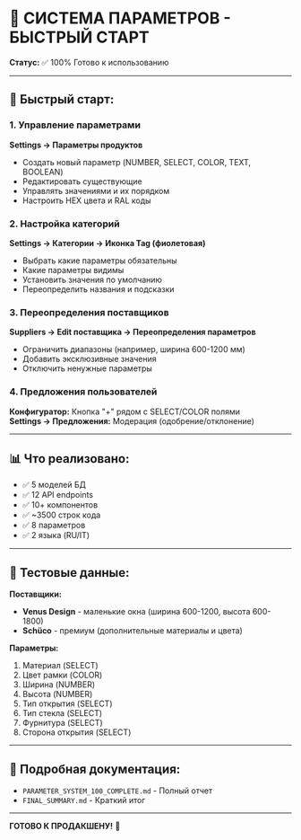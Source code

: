 # 🎯 СИСТЕМА ПАРАМЕТРОВ - БЫСТРЫЙ СТАРТ

**Статус:** ✅ 100% Готово к использованию

---

## 🚀 Быстрый старт:

### 1. Управление параметрами

**Settings → Параметры продуктов**

- Создать новый параметр (NUMBER, SELECT, COLOR, TEXT, BOOLEAN)
- Редактировать существующие
- Управлять значениями и их порядком
- Настроить HEX цвета и RAL коды

### 2. Настройка категорий

**Settings → Категории → Иконка Tag (фиолетовая)**

- Выбрать какие параметры обязательны
- Какие параметры видимы
- Установить значения по умолчанию
- Переопределить названия и подсказки

### 3. Переопределения поставщиков

**Suppliers → Edit поставщика → Переопределения параметров**

- Ограничить диапазоны (например, ширина 600-1200 мм)
- Добавить эксклюзивные значения
- Отключить ненужные параметры

### 4. Предложения пользователей

**Конфигуратор:** Кнопка "+" рядом с SELECT/COLOR полями  
**Settings → Предложения:** Модерация (одобрение/отклонение)

---

## 📊 Что реализовано:

- ✅ 5 моделей БД
- ✅ 12 API endpoints
- ✅ 10+ компонентов
- ✅ ~3500 строк кода
- ✅ 8 параметров
- ✅ 2 языка (RU/IT)

---

## 🎯 Тестовые данные:

**Поставщики:**

- **Venus Design** - маленькие окна (ширина 600-1200, высота 600-1800)
- **Schüco** - премиум (дополнительные материалы и цвета)

**Параметры:**

1. Материал (SELECT)
2. Цвет рамки (COLOR)
3. Ширина (NUMBER)
4. Высота (NUMBER)
5. Тип открытия (SELECT)
6. Тип стекла (SELECT)
7. Фурнитура (SELECT)
8. Сторона открытия (SELECT)

---

## 📖 Подробная документация:

- `PARAMETER_SYSTEM_100_COMPLETE.md` - Полный отчет
- `FINAL_SUMMARY.md` - Краткий итог

---

**ГОТОВО К ПРОДАКШЕНУ!** 🚀
